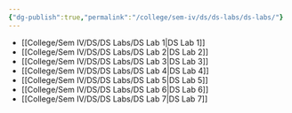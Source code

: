```yaml
---
{"dg-publish":true,"permalink":"/college/sem-iv/ds/ds-labs/ds-labs/"}
---
```



- [[College/Sem IV/DS/DS Labs/DS Lab 1\|DS Lab 1]]
- [[College/Sem IV/DS/DS Labs/DS Lab 2\|DS Lab 2]]
- [[College/Sem IV/DS/DS Labs/DS Lab 3\|DS Lab 3]]
- [[College/Sem IV/DS/DS Labs/DS Lab 4\|DS Lab 4]]
- [[College/Sem IV/DS/DS Labs/DS Lab 5\|DS Lab 5]]
- [[College/Sem IV/DS/DS Labs/DS Lab 6\|DS Lab 6]]
- [[College/Sem IV/DS/DS Labs/DS Lab 7\|DS Lab 7]]


